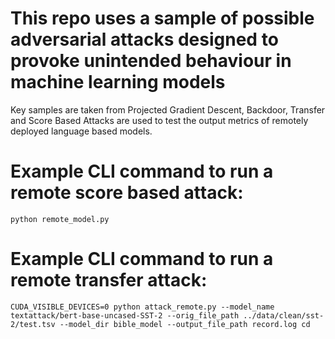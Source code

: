 # This repo uses a sample of possible adversarial attacks designed to provoke unintended behaviour in machine learning models

Key samples are taken from Projected Gradient Descent, Backdoor, Transfer and Score Based Attacks are used to test the output metrics of remotely deployed language based models.

# Example CLI command to run a remote score based attack:
```
python remote_model.py
```

# Example CLI command to run a remote transfer attack:
```
CUDA_VISIBLE_DEVICES=0 python attack_remote.py --model_name  textattack/bert-base-uncased-SST-2 --orig_file_path ../data/clean/sst-2/test.tsv --model_dir bible_model --output_file_path record.log cd
```